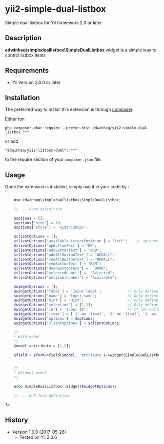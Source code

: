 yii2-simple-dual-listbox
============
Simple dual listbox for Yii framework 2.0 or later

Description
-----------

**edwinhaq\simpleduallistbox\SimpleDualListbox** widget is a simple way to control listbox items

Requirements
------------
+ Yii Version 2.0.0 or later

Installation
------------

The preferred way to install this extension is through [composer](http://getcomposer.org/download/).

Either run

```
php composer.phar require --prefer-dist edwinhaq/yii2-simple-dual-listbox "*"
```

or add

```
"edwinhaq/yii2-listbox-dual": "*"
```

to the require section of your `composer.json` file.


Usage
-----

Once the extension is installed, simply use it in your code by  :

```php

	use edwinhaq\simpleduallistbox\SimpleDualListbox;
	
	// ... Form definition
	
	$options = [];
	$options['size'] = 10;
	$options['style'] = 'width:200px';
	
	$clientOptions = [];
	$clientOptions['availableListboxPosition'] = "left"; 	// options: left (default), right 
	$clientOptions['upButtonText'] = "UP";	
	$clientOptions['addButtonText'] = "ADD";				
	$clientOptions['addAllButtonText'] = "ADDALL";			
	$clientOptions['remAllButtonText'] = "REMALL";			
	$clientOptions['remButtonText'] = "REM";				
	$clientOptions['downButtonText'] =  "DOWN";				
	$clientOptions['selectedLabel'] =  "Selected";			
	$clientOptions['availableLabel'] = "Available";			
	
	$widgetOptions = [];
	$widgetOptions['label'] = 'Input label';			// Only define when not use model, ignored when model is used
	$widgetOptions['name'] = 'Input name';				// Only define when not use model, ignored when model is used
	$widgetOptions['hint'] = 'Hint';					// Only define when not use model, ignored when model is used
	$widgetOptions['selection'] = [1,2];				// Only define when not use model, ignored when model is used
	$widgetOptions['id'] = 'Input ID';					// If not defined and model is used SimpleDualListbox use Html::getInputId($this->model, $this->attribute)
	$widgetOptions['items'] = ['1' => 'Item1', '2' => 'Item2', '3' => 'Item3',];
	$widgetOptions['options'] = $options;
	$widgetOptions['clientOptions'] = $clientOptions; 
	
	/*
	* With model
	*/
	$model->attribute = [1,2];
				
	$field = $form->field($model, 'attribute')->widget(SimpleDualListbox::className(), $widgetOptions);


	/*
	* Without model
	*/
					
	echo SimpleDualListbox::widget($widgetOptions);
	
	// ... End form definition
	
?>
```

History
-------

+ Version 1.0.0 (2017-05-26)
    + Tested on Yii 2.0.6
